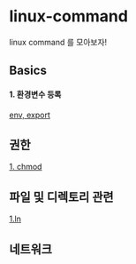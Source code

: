 # linux-command
linux command 를 모아보자!

## Basics  
#### 1. 환경변수 등록  
[env, export](/basics.md)  


## 권한  
[1. chmod](/권한.md)  

## 파일 및 디렉토리 관련  
[1.ln](/ln.md)  


## 네트워크  


